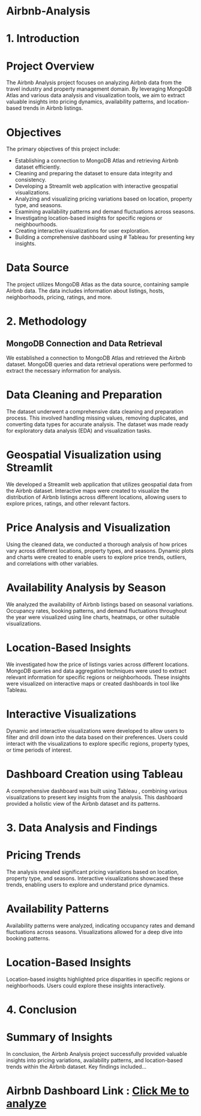# Airbnb-Analysis

# 1. Introduction 

# Project Overview
The Airbnb Analysis project focuses on analyzing Airbnb data from the travel industry and property management domain. By leveraging MongoDB Atlas and various data analysis and visualization tools, we aim to extract valuable insights into pricing dynamics, availability patterns, and location-based trends in Airbnb listings.

# Objectives
The primary objectives of this project include:

* Establishing a connection to MongoDB Atlas and retrieving Airbnb dataset efficiently.
* Cleaning and preparing the dataset to ensure data integrity and consistency.
* Developing a Streamlit web application with interactive geospatial visualizations.
* Analyzing and visualizing pricing variations based on location, property type, and seasons.
* Examining availability patterns and demand fluctuations across seasons.
* Investigating location-based insights for specific regions or neighbourhoods.
* Creating interactive visualizations for user exploration.
* Building a comprehensive dashboard using # Tableau for presenting key insights.

# Data Source
The project utilizes MongoDB Atlas as the data source, containing sample Airbnb data. The data includes information about listings, hosts, neighborhoods, pricing, ratings, and more.

# 2. Methodology
## MongoDB Connection and Data Retrieval
We established a connection to MongoDB Atlas and retrieved the Airbnb dataset. MongoDB queries and data retrieval operations were performed to extract the necessary information for analysis.

# Data Cleaning and Preparation
The dataset underwent a comprehensive data cleaning and preparation process. This involved handling missing values, removing duplicates, and converting data types for accurate analysis. The dataset was made ready for exploratory data analysis (EDA) and visualization tasks.

# Geospatial Visualization using Streamlit
We developed a Streamlit web application that utilizes geospatial data from the Airbnb dataset. Interactive maps were created to visualize the distribution of Airbnb listings across different locations, allowing users to explore prices, ratings, and other relevant factors.

# Price Analysis and Visualization
Using the cleaned data, we conducted a thorough analysis of how prices vary across different locations, property types, and seasons. Dynamic plots and charts were created to enable users to explore price trends, outliers, and correlations with other variables.

# Availability Analysis by Season
We analyzed the availability of Airbnb listings based on seasonal variations. Occupancy rates, booking patterns, and demand fluctuations throughout the year were visualized using line charts, heatmaps, or other suitable visualizations.

# Location-Based Insights
We investigated how the price of listings varies across different locations. MongoDB queries and data aggregation techniques were used to extract relevant information for specific regions or neighborhoods. These insights were visualized on interactive maps or created dashboards in tool like Tableau.

# Interactive Visualizations
Dynamic and interactive visualizations were developed to allow users to filter and drill down into the data based on their preferences. Users could interact with the visualizations to explore specific regions, property types, or time periods of interest.

# Dashboard Creation using Tableau
A comprehensive dashboard was built using Tableau , combining various visualizations to present key insights from the analysis. This dashboard provided a holistic view of the Airbnb dataset and its patterns.

# 3. Data Analysis and Findings
# Pricing Trends
The analysis revealed significant pricing variations based on location, property type, and seasons. Interactive visualizations showcased these trends, enabling users to explore and understand price dynamics.

# Availability Patterns
Availability patterns were analyzed, indicating occupancy rates and demand fluctuations across seasons. Visualizations allowed for a deep dive into booking patterns.

# Location-Based Insights
Location-based insights highlighted price disparities in specific regions or neighborhoods. Users could explore these insights interactively.

# 4. Conclusion
# Summary of Insights
In conclusion, the Airbnb Analysis project successfully provided valuable insights into pricing variations, availability patterns, and location-based trends within the Airbnb dataset. Key findings included...

# Airbnb Dashboard Link : [Click Me to analyze](https://public.tableau.com/views/Airbnb_pro/Dashboard1?:language=en-US&publish=yes&:sid=&:display_count=n&:origin=viz_share_link)
